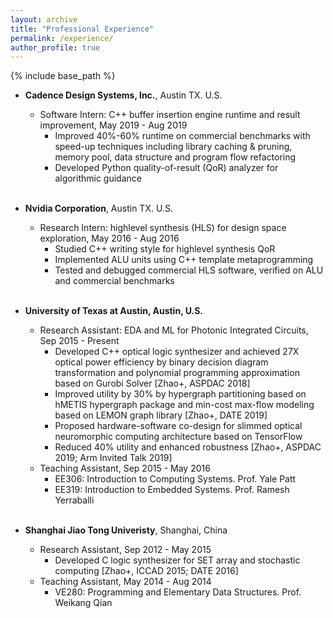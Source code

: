 ```yaml
---
layout: archive
title: "Professional Experience"
permalink: /experience/
author_profile: true
---
```


{% include base_path %}
* **Cadence Design Systems, Inc.**, Austin TX. U.S.
  * Software Intern: C++ buffer insertion engine runtime and result improvement, May 2019 - Aug 2019
    * Improved 40%-60% runtime on commercial benchmarks with speed-up techniques including library caching & pruning, memory pool, data structure and program flow refactoring
    * Developed Python quality-of-result (QoR) analyzer for algorithmic guidance
<br/><br/>

* **Nvidia Corporation**, Austin TX. U.S.
  * Research Intern: highlevel synthesis (HLS) for design space exploration, May 2016 - Aug 2016
    * Studied C++ writing style for highlevel synthesis QoR
    * Implemented ALU units using C++ template metaprogramming
    * Tested and debugged commercial HLS software, verified on ALU and commercial benchmarks
<br/><br/>

* **University of Texas at Austin, Austin, U.S.**
  * Research Assistant: EDA and ML for Photonic Integrated Circuits, Sep 2015 - Present
    * Developed C++ optical logic synthesizer and achieved 27X optical power efficiency by binary decision diagram transformation and polynomial programming approximation based on Gurobi Solver [Zhao+, ASPDAC 2018]
    * Improved utility by 30% by hypergraph partitioning based on hMETIS hypergraph package and min-cost max-flow modeling based on LEMON graph library [Zhao+, DATE 2019]
    * Proposed hardware-software co-design for slimmed optical neuromorphic computing architecture based on TensorFlow
    * Reduced 40% utility and enhanced robustness [Zhao+, ASPDAC 2019; Arm Invited Talk 2019]
  * Teaching Assistant, Sep 2015 - May 2016
    * EE306: Introduction to Computing Systems. Prof. Yale Patt
    * EE319: Introduction to Embedded Systems. Prof. Ramesh Yerraballi
<br/><br/>

* **Shanghai Jiao Tong Univeristy**, Shanghai, China
  * Research Assistant, Sep 2012 - May 2015
    * Developed C logic synthesizer for SET array and stochastic computing [Zhao+, ICCAD 2015; DATE 2016]
  * Teaching Assistant, May 2014 - Aug 2014
    * VE280: Programming and Elementary Data Structures. Prof. Weikang Qian


